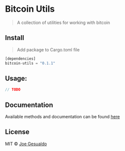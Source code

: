 # Bitcoin Utils
> A collection of utilities for working with bitcoin

## Install
> Add package to Cargo.toml file
```rust
[dependencies]
bitcoin-utils = "0.1.1"
```

## Usage:
```rust
// TODO
```

## Documentation
Available methods and documentation can be found [here](https://docs.rs/bitcoin-utils/latest/bitcoin_utils/)

## License
MIT © [Joe Gesualdo]()
 
